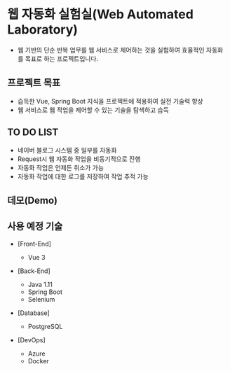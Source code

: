 # 웹 자동화 실험실(Web Automated Laboratory)
- 웹 기반의 단순 반복 업무를 웹 서비스로 제어하는 것을 실험하여 효율적인 자동화를 목표로 하는 프로젝트입니다.

## 프로젝트 목표

- 습득한 Vue, Spring Boot 지식을 프로젝트에 적용하여 실전 기술력 향상
- 웹 서비스로 웹 작업을 제어할 수 있는 기술을 탐색하고 습득

## TO DO LIST

- 네이버 블로그 시스템 중 일부를 자동화
- Request시 웹 자동화 작업을 비동기적으로 진행
- 자동화 작업은 언제든 취소가 가능
- 자동화 작업에 대한 로그를 저장하여 작업 추적 가능

## 데모(Demo)

## 사용 예정 기술

- [Front-End]
    - Vue 3

- [Back-End]
    - Java 1.11
    - Spring Boot
    - Selenium

- [Database]
    - PostgreSQL
    
- [DevOps]
    - Azure
    - Docker

